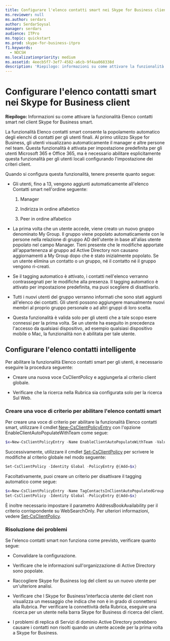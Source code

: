 ```yaml
---
title: Configurare l'elenco contatti smart nei Skype for Business client
ms.reviewer: null
ms.author: serdars
author: SerdarSoysal
manager: serdars
audience: ITPro
ms.topic: quickstart
ms.prod: skype-for-business-itpro
f1.keywords:
  - NOCSH
ms.localizationpriority: medium
ms.assetid: 4eecb5f7-3ef7-4582-a6cb-9f4aa068338d
description: 'Riepilogo: informazioni su come attivare la funzionalità Elenco contatti smart nel client Skype for Business smart.'
---
```


# <a name="configure-smart-contacts-list-in-skype-for-business-clients"></a>Configurare l'elenco contatti smart nei Skype for Business client

**Riepilogo:** Informazioni su come attivare la funzionalità Elenco contatti smart nel client Skype for Business smart.

La funzionalità Elenco contatti smart consente la popolamento automatico degli elenchi di contatti per gli utenti finali. Al primo utilizzo Skype for Business, gli utenti visualizzano automaticamente il manager e altre persone nel team. Questa funzionalità è attivata per impostazione predefinita per gli utenti Microsoft 365 e Office 365, ma è necessario abilitare esplicitamente questa funzionalità per gli utenti locali configurando l'impostazione dei criteri client.

Quando si configura questa funzionalità, tenere presente quanto segue:

- Gli utenti, fino a 13, vengono aggiunti automaticamente all'elenco Contatti smart nell'ordine seguente:

  1. Manager

  2. Indirizza in ordine alfabetico

  3. Peer in ordine alfabetico

- La prima volta che un utente accede, viene creato un nuovo gruppo denominato My Group. Il gruppo viene popolato automaticamente con le persone nella relazione di gruppo AD dell'utente in base all'alias utente popolato nel campo Manager. Tieni presente che le modifiche apportate all'appartenenza al gruppo ad Active Directory non causano aggiornamenti a My Group dopo che è stato inizialmente popolato. Se un utente elimina un contatto o un gruppo, né il contatto né il gruppo vengono ri-creati. 

- Se il tagging automatico è attivato, i contatti nell'elenco verranno contrassegnati per le modifiche alla presenza. Il tagging automatico è attivato per impostazione predefinita, ma puoi scegliere di disattivarlo. 

- Tutti i nuovi utenti del gruppo verranno informati che sono stati aggiunti all'elenco dei contatti. Gli utenti possono aggiungere manualmente nuovi membri al proprio gruppo personale o ad altri gruppi di loro scelta.

- Questa funzionalità è valida solo per gli utenti che a tale scopo esere connessi per la prima volta. Se un utente ha eseguito in precedenza l'accesso da qualsiasi dispositivo, ad esempio qualsiasi dispositivo mobile o Mac, la funzionalità non è abilitata per tale utente.

## <a name="configure-smart-contacts-list"></a>Configurare l'elenco contatti intelligente

Per abilitare la funzionalità Elenco contatti smart per gli utenti, è necessario eseguire la procedura seguente: 

- Creare una nuova voce CsClientPolicy e aggiungerla al criterio client globale. 

- Verificare che la ricerca nella Rubrica sia configurata solo per la ricerca Sul Web.

### <a name="create-a-policy-entry-to-enable-smart-contacts-list"></a>Creare una voce di criterio per abilitare l'elenco contatti smart

Per creare una voce di criterio per abilitare la funzionalità Elenco contatti smart, utilizzare il cmdlet [New-CsClientPolicyEntry](/powershell/module/skype/new-csclientpolicyentry?view=skype-ps) con l'opzione EnableClientAutoPopulateWithTeam come segue:

```powershell
$x=New-CsClientPolicyEntry -Name EnableClientAutoPopulateWithTeam -Value $True
```

Successivamente, utilizzare il cmdlet [Set-CsClientPolicy](/powershell/module/skype/set-csclientpolicy?view=skype-ps) per scrivere le modifiche al criterio globale nel modo seguente:

```powershell
Set-CsClientPolicy -Identity Global -PolicyEntry @{Add=$x}
```

Facoltativamente, puoi creare un criterio per disattivare il tagging automatico come segue:

```powershell
$x=New-CsClientPolicyEntry -Name TagContactsInClientAutoPopulatedGroup -Value $False
Set-CsClientPolicy -Identity Global -PolicyEntry @{Add=$x}
```

È inoltre necessario impostare il parametro AddressBookAvailability per il criterio corrispondente su WebSearchOnly. Per ulteriori informazioni, vedere [Set-CsClientPolicy](/powershell/module/skype/set-csclientpolicy?view=skype-ps). 

### <a name="troubleshoot"></a>Risoluzione dei problemi

Se l'elenco contatti smart non funziona come previsto, verificare quanto segue:

- Convalidare la configurazione. 

- Verificare che le informazioni sull'organizzazione di Active Directory sono popolate.

- Raccogliere Skype for Business log del client su un nuovo utente per un'ulteriore analisi.

- Verificare che l Skype for Business'interfaccia utente del client non visualizza un messaggio che indica che non è in grado di connettersi alla Rubrica. Per verificare la connettività della Rubrica, eseguire una ricerca per un utente nella barra Skype for Business di ricerca del client.

- I problemi di replica di Servizi di dominio Active Directory potrebbero causare i contatti non risolti quando un utente accede per la prima volta a Skype for Business.
